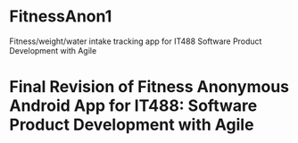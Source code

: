 # FitnessAnon1
Fitness/weight/water intake tracking app for IT488 Software Product Development with Agile
# Final Revision of Fitness Anonymous Android App for IT488: Software Product Development with Agile
